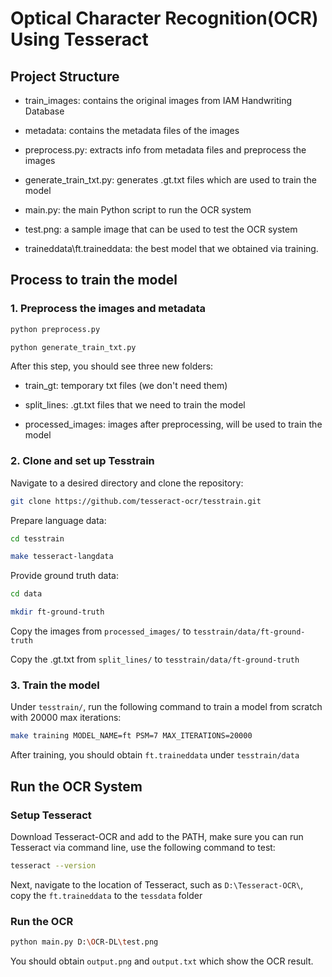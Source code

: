 # Optical Character Recognition(OCR) Using Tesseract

## Project Structure
- train_images: contains the original images from IAM Handwriting Database

- metadata: contains the metadata files of the images

- preprocess.py: extracts info from metadata files and preprocess the images

- generate_train_txt.py: generates .gt.txt files which are used to train the model

- main.py: the main Python script to run the OCR system

- test.png: a sample image that can be used to test the OCR system

- traineddata\ft.traineddata: the best model that we obtained via training.


## Process to train the model
### 1. Preprocess the images and metadata
```bash
python preprocess.py

python generate_train_txt.py
```

After this step, you should see three new folders:
- train_gt: temporary txt files (we don't need them)

- split_lines: .gt.txt files that we need to train the model

- processed_images: images after preprocessing, will be used to train the model


### 2. Clone and set up Tesstrain
Navigate to a desired directory and clone the repository:
```bash
git clone https://github.com/tesseract-ocr/tesstrain.git
```

Prepare language data:
```bash
cd tesstrain

make tesseract-langdata
```

Provide ground truth data:
```bash
cd data

mkdir ft-ground-truth
```

Copy the images from `processed_images/` to `tesstrain/data/ft-ground-truth`

Copy the .gt.txt from `split_lines/` to `tesstrain/data/ft-ground-truth`

### 3. Train the model
Under `tesstrain/`, run the following command to train a model from scratch with 20000 max iterations:
```bash
make training MODEL_NAME=ft PSM=7 MAX_ITERATIONS=20000
```

After training, you should obtain `ft.traineddata` under `tesstrain/data`

## Run the OCR System
### Setup Tesseract
Download Tesseract-OCR and add to the PATH, make sure you can run Tesseract via command line, use the following command to test:
```bash
tesseract --version
```

Next, navigate to the location of Tesseract, such as `D:\Tesseract-OCR\`, copy the `ft.traineddata` to the `tessdata` folder

### Run the OCR
```bash
python main.py D:\OCR-DL\test.png
```

You should obtain `output.png` and `output.txt` which show the OCR result.